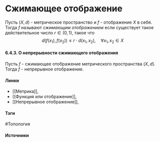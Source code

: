 # Сжимающее отображение
Пусть $(X,d)$ - метрическое пространство и $f$ - отображение $X$ в себя. Тогда $f$ называют *сжимающим отображением* если существует такое действительное число $r\in(0,1)$, такое что
$$
d(f(x_{1}),f(x_{2}))\le r\cdot d(x_{1},x_{2}),\quad\forall x_{1},x_{2}\in X
$$
#### 6.4.3. О непрерывности сжимающего отображения
Пусть $f$ - сжимающее отображение метрического пространства $(X,d)$. Тогда $f$ - непрерывное отображение.
#### Линки
- [[Метрика]],
- [[Функция или отображение]],
- [[Непрерывное отображение]],
#### Тэги
 #Топология 
#### Источники
